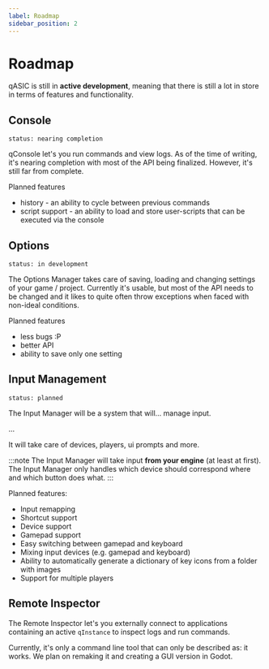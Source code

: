 ```yaml
---
label: Roadmap
sidebar_position: 2
---
```


# Roadmap

qASIC is still in **active development**, meaning that there is still a lot in store in terms of features and functionality.

## Console
`status: nearing completion`

qConsole let's you run commands and view logs. As of the time of writing, it's nearing completion with most of the API being finalized. However, it's still far from complete.

Planned features
- history - an ability to cycle between previous commands
- script support - an ability to load and store user-scripts that can be executed via the console

## Options
`status: in development`

The Options Manager takes care of saving, loading and changing settings of your game / project. Currently it's usable, but most of the API needs to be changed and it likes to quite often throw exceptions when faced with non-ideal conditions.

Planned features
- less bugs :P
- better API
- ability to save only one setting

## Input Management
`status: planned`

The Input Manager will be a system that will... manage input.

...

It will take care of devices, players, ui prompts and more.

:::note
The Input Manager will take input **from your engine** (at least at first). The Input Manager only handles which device should correspond where and which button does what.
:::

Planned features:
- Input remapping
- Shortcut support
- Device support
- Gamepad support
- Easy switching between gamepad and keyboard
- Mixing input devices (e.g. gamepad and keyboard)
- Ability to automatically generate a dictionary of key icons from a folder with images
- Support for multiple players

## Remote Inspector

The Remote Inspector let's you externally connect to applications containing an active `qInstance` to inspect logs and run commands.

Currently, it's only a command line tool that can only be described as: it works. We plan on remaking it and creating a GUI version in Godot. 
